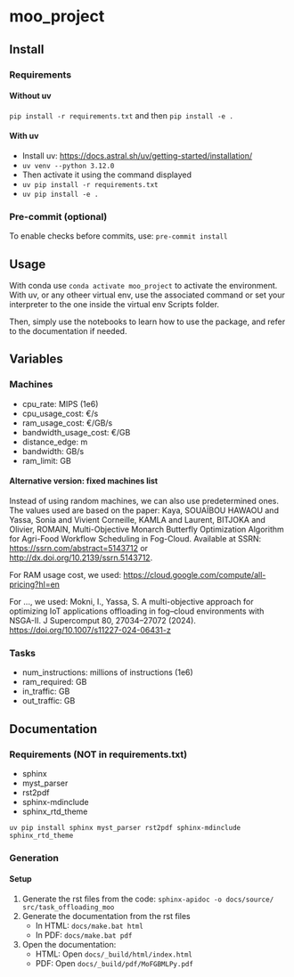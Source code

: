 # moo_project

## Install

### Requirements

#### Without uv

`pip install -r requirements.txt` and then `pip install -e .`

#### With uv

- Install uv: https://docs.astral.sh/uv/getting-started/installation/
- `uv venv --python 3.12.0`
- Then activate it using the command displayed
- `uv pip install -r requirements.txt`
- `uv pip install -e .`

### Pre-commit (optional)

To enable checks before commits, use: `pre-commit install`

## Usage

With conda use `conda activate moo_project` to activate the environment. With uv, or any otheer virtual env, use the associated command or set your interpreter to the one inside the virtual env Scripts folder.

Then, simply use the notebooks to learn how to use the package, and refer to the documentation if needed.

## Variables

### Machines

- cpu_rate: MIPS (1e6)
- cpu_usage_cost: €/s
- ram_usage_cost: €/GB/s
- bandwidth_usage_cost: €/GB
- distance_edge: m
- bandwidth: GB/s
- ram_limit: GB

#### Alternative version: fixed machines list

Instead of using random machines, we can also use predetermined ones.
The values used are based on the paper: Kaya, SOUAÏBOU HAWAOU and Yassa, Sonia and Vivient Corneille, KAMLA and Laurent, BITJOKA and Olivier, ROMAIN, Multi-Objective Monarch Butterfly Optimization Algorithm for Agri-Food Workflow Scheduling in Fog-Cloud. Available at SSRN: https://ssrn.com/abstract=5143712 or http://dx.doi.org/10.2139/ssrn.5143712.

For RAM usage cost, we used: https://cloud.google.com/compute/all-pricing?hl=en

For ..., we used: Mokni, I., Yassa, S. A multi-objective approach for optimizing IoT applications offloading in fog–cloud environments with NSGA-II. J Supercomput 80, 27034–27072 (2024). https://doi.org/10.1007/s11227-024-06431-z


### Tasks

- num_instructions: millions of instructions (1e6)
- ram_required: GB
- in_traffic: GB
- out_traffic: GB


## Documentation

### Requirements (NOT in requirements.txt)

- sphinx
- myst_parser
- rst2pdf
- sphinx-mdinclude
- sphinx_rtd_theme


`uv pip install sphinx myst_parser rst2pdf sphinx-mdinclude sphinx_rtd_theme`

### Generation

#### Setup

1. Generate the rst files from the code: `sphinx-apidoc -o docs/source/ src/task_offloading_moo`
2. Generate the documentation from the rst files 
   - In HTML: `docs/make.bat html`
   - In PDF: `docs/make.bat pdf`
3. Open the documentation:
   - HTML: Open `docs/_build/html/index.html`
   - PDF: Open `docs/_build/pdf/MoFGBMLPy.pdf`
